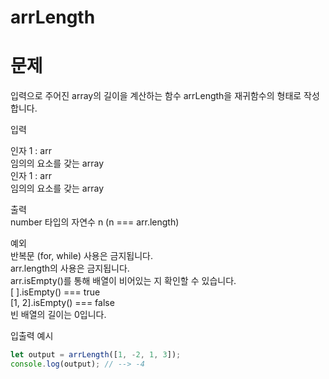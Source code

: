 # arrLength

# 문제
입력으로 주어진 array의 길이을 계산하는 함수 arrLength을 재귀함수의 형태로 작성합니다.  

입력

인자 1 : arr  
임의의 요소를 갖는 array  
인자 1 : arr  
임의의 요소를 갖는 array  

출력  
number 타입의 자연수 n (n === arr.length)  

예외  
반복문 (for, while) 사용은 금지됩니다.  
arr.length의 사용은 금지됩니다.  
arr.isEmpty()를 통해 배열이 비어있는 지 확인할 수 있습니다.  
[ ].isEmpty() === true  
[1, 2].isEmpty() === false  
빈 배열의 길이는 0입니다.  

입출력 예시  

```js
let output = arrLength([1, -2, 1, 3]);
console.log(output); // --> -4
```